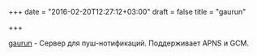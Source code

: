 +++
date = "2016-02-20T12:27:12+03:00"
draft = false
title = "gaurun"

+++

<p><a href="https://github.com/mercari/gaurun">gaurun</a>&nbsp;- Сервер для пуш-нотификаций. Поддерживает&nbsp;APNS и GCM.</p>

